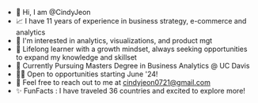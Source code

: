 - 👋 Hi, I am @CindyJeon 
 - 📈 I have 11 years of experience in business strategy, e-commerce and analytics 
 - 👀 I'm interested in analytics, visualizations, and product mgt 
 - 💞️ Lifelong learner with a growth mindset, always seeking opportunities to expand my knowledge and skillset
 - 🌱 Currently Pursuing Masters Degree in Business Analytics @ UC Davis 
 - 👨‍💻 Open to opportunities starting June '24! 
 - 📧 Feel free to reach out to me at cindyjeon0721@gmail.com
 - ✨ FunFacts : I have traveled 36 countries and excited to explore more!  

